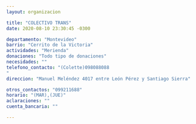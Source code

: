```yaml
---
layout: organizacion

title: "COLECTIVO TRANS"
date: 2020-08-10 23:30:45 -0300

departamento: "Montevideo"
barrio: "Cerrito de la Victoria"
actividades: "Merienda"
donaciones: "Todo tipo de donaciones"
necesidades: ""
telefono_contacto: "(Colette)098088088
"
direccion: "Manuel Meléndez 4017 entre León Pérez y Santiago Sierra"

otros_contactos: "099211688"
horario: "(MAR),(JUE)"
aclaraciones: ""
cuenta_bancaria: ""

---
```

